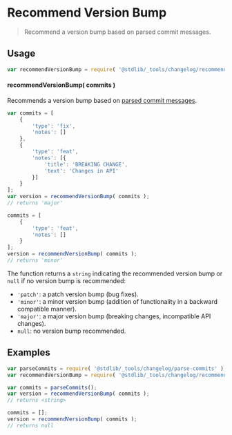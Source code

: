 <!--

@license Apache-2.0

Copyright (c) 2024 The Stdlib Authors.

Licensed under the Apache License, Version 2.0 (the "License");
you may not use this file except in compliance with the License.
You may obtain a copy of the License at

   http://www.apache.org/licenses/LICENSE-2.0

Unless required by applicable law or agreed to in writing, software
distributed under the License is distributed on an "AS IS" BASIS,
WITHOUT WARRANTIES OR CONDITIONS OF ANY KIND, either express or implied.
See the License for the specific language governing permissions and
limitations under the License.

-->

# Recommend Version Bump

> Recommend a version bump based on parsed commit messages.

<section class="usage">

## Usage

```javascript
var recommendVersionBump = require( '@stdlib/_tools/changelog/recommend-version-bump' );
```

#### recommendVersionBump( commits )

Recommends a version bump based on [parsed commit messages][@stdlib/_tools/changelog/parse-commits].

```javascript
var commits = [
    {
        'type': 'fix',
        'notes': []
    },
    {
        'type': 'feat',
        'notes': [{
            'title': 'BREAKING CHANGE',
            'text': 'Changes in API'
        }]
    }
];
var version = recommendVersionBump( commits );
// returns 'major'

commits = [
    {
        'type': 'feat',
        'notes': []
    }
];
version = recommendVersionBump( commits );
// returns 'minor'
```

The function returns a `string` indicating the recommended version bump or `null` if no version bump is recommended:

-   `'patch'`: a patch version bump (bug fixes).
-   `'minor'`: a minor version bump (addition of functionality in a backward compatible manner).
-   `'major'`: a major version bump (breaking changes, incompatible API changes).
-   `null`: no version bump recommended.

</section>

<!-- /.usage -->

<section class="notes">

</section>

<!-- /.notes -->

<section class="examples">

## Examples

```javascript
var parseCommits = require( '@stdlib/_tools/changelog/parse-commits' );
var recommendVersionBump = require( '@stdlib/_tools/changelog/recommend-version-bump' );

var commits = parseCommits();
var version = recommendVersionBump( commits );
// returns <string>

commits = [];
version = recommendVersionBump( commits );
// returns null
```

</section>

<!-- /.examples -->

<!-- Section for related `stdlib` packages. Do not manually edit this section, as it is automatically populated. -->

<section class="related">

</section>

<!-- /.related -->

<!-- Section for all links. Make sure to keep an empty line after the `section` element and another before the `/section` close. -->

<section class="links">

[@stdlib/_tools/changelog/parse-commits]: https://github.com/stdlib-js/stdlib/tree/develop/lib/node_modules/%40stdlib/_tools/changelog/parse-commits

</section>

<!-- /.links -->
